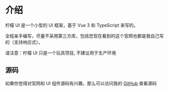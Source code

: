 # 介绍

柠檬 UI 是一个小型的 UI 框架，基于 Vue 3 和 TypeScript 来写的。

全程亲手编写，尽量不采用第三方库，包括您现在看到的这个官网也都是我自己写的（支持响应式）。

请注意：柠檬 UI 只是一个玩具项目, 不建议用于生产环境

## 源码

如果你觉得对官网和 UI 组件源码有兴趣，那么可以访问我的 [GitHub](https://github.com/JaniceZD/gulu-ui-vue3) 查看源码
